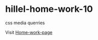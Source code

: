 # hillel-home-work-10
 css media querries

Visit [Home-work-page](https://panisil.github.io/hillel-home-work-10/)
